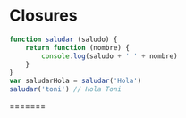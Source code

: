 # Closures
``` javascript
function saludar (saludo) {
    return function (nombre) {
        console.log(saludo + ' ' + nombre)
    }
}
var saludarHola = saludar('Hola')
saludar('toni') // Hola Toni
```


=======

